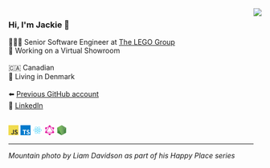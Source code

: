 
<img src="https://user-images.githubusercontent.com/110453873/221362497-c7b88369-e81e-4752-80a8-ba0b54310ff9.png" widht="300px" height="300px" align="right" />

<h3>Hi, I'm Jackie 👋 </h3>

👩🏼‍💻 Senior Software Engineer at <a href="https://www.lego.com/en-us/aboutus/lego-group">The LEGO Group</a>
<br />
🔭 Working on a Virtual Showroom
<br /> <br />
🇨🇦 Canadian
<br />
📍 Living in Denmark
<br /> <br />
⬅️ <a href="https://github.com/jaxee">Previous GitHub account</a>
<br/>
💼 <a href="https://www.linkedin.com/in/jell/">LinkedIn</a>
<br /> <br />

<code><img height="20" alt="javascript" src="https://raw.githubusercontent.com/github/explore/80688e429a7d4ef2fca1e82350fe8e3517d3494d/topics/javascript/javascript.png"></code>
<code><img height="20" alt="typescript" src="https://raw.githubusercontent.com/github/explore/80688e429a7d4ef2fca1e82350fe8e3517d3494d/topics/typescript/typescript.png"></code>
<code><img height="20" alt="react" src="https://raw.githubusercontent.com/github/explore/80688e429a7d4ef2fca1e82350fe8e3517d3494d/topics/react/react.png"></code>
<code><img height="20" alt="graphql" src="https://raw.githubusercontent.com/github/explore/5c058a388828bb5fde0bcafd4bc867b5bb3f26f3/topics/graphql/graphql.png"></code>
<code><img height="20" alt="nodejs" src="https://raw.githubusercontent.com/github/explore/80688e429a7d4ef2fca1e82350fe8e3517d3494d/topics/nodejs/nodejs.png"></code>

<hr />

_Mountain photo by Liam Davidson as part of his Happy Place series_
